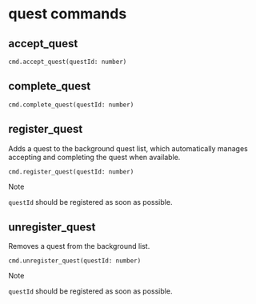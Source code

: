 # quest commands

## accept_quest

```
cmd.accept_quest(questId: number)
```

## complete_quest

```
cmd.complete_quest(questId: number)
```

## register_quest

Adds a quest to the background quest list, which automatically manages accepting and completing the quest when available.

```
cmd.register_quest(questId: number)
```

> [!NOTE]
>
> `questId` should be registered as soon as possible.

## unregister_quest

Removes a quest from the background list.

```
cmd.unregister_quest(questId: number)
```

> [!NOTE]
>
> `questId` should be registered as soon as possible.
